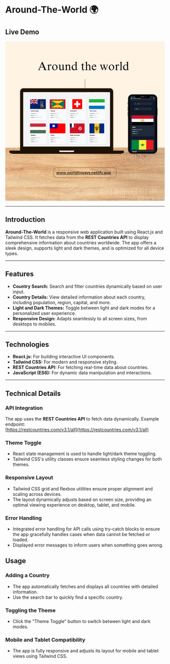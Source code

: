 # Around-The-World 🌍  

## Live Demo  

![Project Screenshot](https://github.com/Ali-Fadel-profile/around-the-world/blob/master/src/img/website.png)  

---

## Introduction  
**Around-The-World** is a responsive web application built using React.js and Tailwind CSS. It fetches data from the **REST Countries API** to display comprehensive information about countries worldwide. The app offers a sleek design, supports light and dark themes, and is optimized for all device types.

---

## Features  
- **Country Search:** Search and filter countries dynamically based on user input.  
- **Country Details:** View detailed information about each country, including population, region, capital, and more.  
- **Light and Dark Themes:** Toggle between light and dark modes for a personalized user experience.  
- **Responsive Design:** Adapts seamlessly to all screen sizes, from desktops to mobiles.  

---

## Technologies  
- **React.js:** For building interactive UI components.  
- **Tailwind CSS:** For modern and responsive styling.  
- **REST Countries API:** For fetching real-time data about countries.  
- **JavaScript (ES6):** For dynamic data manipulation and interactions.  

---

## Technical Details  

### API Integration  
The app uses the **REST Countries API** to fetch data dynamically. Example endpoint:  
[https://restcountries.com/v3.1/all](https://restcountries.com/v3.1/all)

### Theme Toggle  
- React state management is used to handle light/dark theme toggling.  
- Tailwind CSS's utility classes ensure seamless styling changes for both themes.  

### Responsive Layout  
- Tailwind CSS grid and flexbox utilities ensure proper alignment and scaling across devices.  
- The layout dynamically adjusts based on screen size, providing an optimal viewing experience on desktop, tablet, and mobile.  

### Error Handling  
- Integrated error handling for API calls using try-catch blocks to ensure the app gracefully handles cases when data cannot be fetched or loaded.  
- Displayed error messages to inform users when something goes wrong.

## Usage

### Adding a Country
- The app automatically fetches and displays all countries with detailed information.
- Use the search bar to quickly find a specific country.

### Toggling the Theme
- Click the "Theme Toggle" button to switch between light and dark modes.

### Mobile and Tablet Compatibility
- The app is fully responsive and adjusts its layout for mobile and tablet views using Tailwind CSS.
